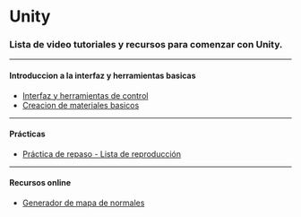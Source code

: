 # Unity
### Lista de video tutoriales y recursos para comenzar con Unity.
----
#### Introduccion a la interfaz y herramientas basicas
* [Interfaz y herramientas de control](https://youtu.be/rtvBrpgcZr4)
* [Creacion de materiales basicos](https://youtu.be/UdUaoCumN6M)

----
#### Prácticas
* [Práctica de repaso - Lista de reproducción](https://www.youtube.com/watch?v=Eq6gGReueCo&list=PL9N6x5SRfee_n0rJ88Ru-IKm3N_Vt8QsZ)

---
#### Recursos online
* [Generador de mapa de normales](http://cpetry.github.io/NormalMap-Online/)

